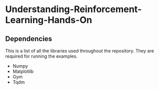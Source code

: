 # Understanding-Reinforcement-Learning-Hands-On

## Dependencies
This is a list of all the libraries used throughout the repository. They are required for running the examples.

- Numpy
- Matplotlib
- Gym
- Tqdm
